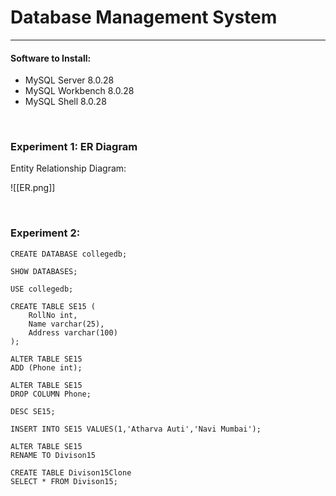 
# Database Management System
---

#### Software to Install:
- MySQL Server 8.0.28
- MySQL Workbench 8.0.28
- MySQL Shell 8.0.28

<br>

### Experiment 1: ER Diagram

Entity Relationship Diagram:

![[ER.png]]

<br>

### Experiment 2:

	CREATE DATABASE collegedb;
	
	SHOW DATABASES;
	
	USE collegedb;
	
	CREATE TABLE SE15 (
		RollNo int,
		Name varchar(25),
		Address varchar(100)
	);
	
	ALTER TABLE SE15 
	ADD (Phone int);
	
	ALTER TABLE SE15
	DROP COLUMN Phone;
	
	DESC SE15;
	
	INSERT INTO SE15 VALUES(1,'Atharva Auti','Navi Mumbai');
	
	ALTER TABLE SE15
	RENAME TO Divison15
	
	CREATE TABLE Divison15Clone
	SELECT * FROM Divison15;
	
	
	